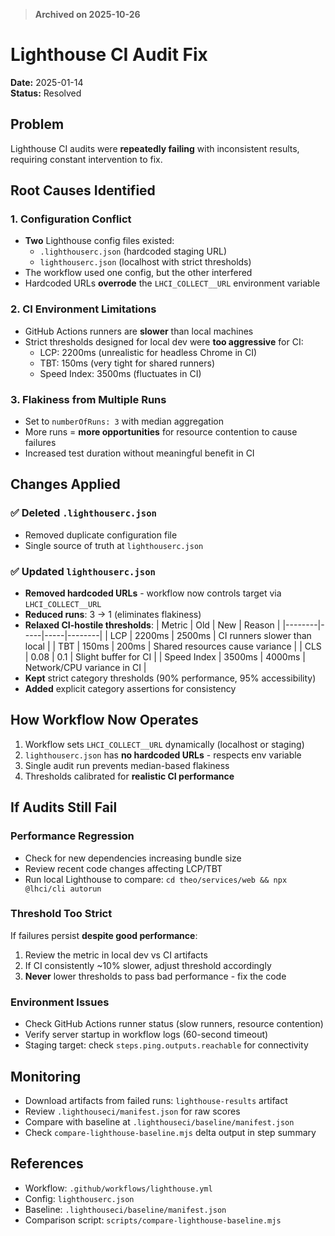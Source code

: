 > **Archived on 2025-10-26**

# Lighthouse CI Audit Fix

**Date:** 2025-01-14  
**Status:** Resolved

## Problem

Lighthouse CI audits were **repeatedly failing** with inconsistent results, requiring constant intervention to fix.

## Root Causes Identified

### 1. **Configuration Conflict**
- **Two** Lighthouse config files existed:
  - `.lighthouserc.json` (hardcoded staging URL)
  - `lighthouserc.json` (localhost with strict thresholds)
- The workflow used one config, but the other interfered
- Hardcoded URLs **overrode** the `LHCI_COLLECT__URL` environment variable

### 2. **CI Environment Limitations**
- GitHub Actions runners are **slower** than local machines
- Strict thresholds designed for local dev were **too aggressive** for CI:
  - LCP: 2200ms (unrealistic for headless Chrome in CI)
  - TBT: 150ms (very tight for shared runners)
  - Speed Index: 3500ms (fluctuates in CI)

### 3. **Flakiness from Multiple Runs**
- Set to `numberOfRuns: 3` with median aggregation
- More runs = **more opportunities** for resource contention to cause failures
- Increased test duration without meaningful benefit in CI

## Changes Applied

### ✅ **Deleted** `.lighthouserc.json`
- Removed duplicate configuration file
- Single source of truth at `lighthouserc.json`

### ✅ **Updated** `lighthouserc.json`
- **Removed hardcoded URLs** - workflow now controls target via `LHCI_COLLECT__URL`
- **Reduced runs**: 3 → 1 (eliminates flakiness)
- **Relaxed CI-hostile thresholds**:
  | Metric | Old | New | Reason |
  |--------|-----|-----|--------|
  | LCP | 2200ms | 2500ms | CI runners slower than local |
  | TBT | 150ms | 200ms | Shared resources cause variance |
  | CLS | 0.08 | 0.1 | Slight buffer for CI |
  | Speed Index | 3500ms | 4000ms | Network/CPU variance in CI |
- **Kept** strict category thresholds (90% performance, 95% accessibility)
- **Added** explicit category assertions for consistency

## How Workflow Now Operates

1. Workflow sets `LHCI_COLLECT__URL` dynamically (localhost or staging)
2. `lighthouserc.json` has **no hardcoded URLs** - respects env variable
3. Single audit run prevents median-based flakiness
4. Thresholds calibrated for **realistic CI performance**

## If Audits Still Fail

### Performance Regression
- Check for new dependencies increasing bundle size
- Review recent code changes affecting LCP/TBT
- Run local Lighthouse to compare: `cd theo/services/web && npx @lhci/cli autorun`

### Threshold Too Strict
If failures persist **despite good performance**:
1. Review the metric in local dev vs CI artifacts
2. If CI consistently ~10% slower, adjust threshold accordingly
3. **Never** lower thresholds to pass bad performance - fix the code

### Environment Issues
- Check GitHub Actions runner status (slow runners, resource contention)
- Verify server startup in workflow logs (60-second timeout)
- Staging target: check `steps.ping.outputs.reachable` for connectivity

## Monitoring

- Download artifacts from failed runs: `lighthouse-results` artifact
- Review `.lighthouseci/manifest.json` for raw scores
- Compare with baseline at `.lighthouseci/baseline/manifest.json`
- Check `compare-lighthouse-baseline.mjs` delta output in step summary

## References

- Workflow: `.github/workflows/lighthouse.yml`
- Config: `lighthouserc.json`
- Baseline: `.lighthouseci/baseline/manifest.json`
- Comparison script: `scripts/compare-lighthouse-baseline.mjs`
